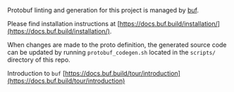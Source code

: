 Protobuf linting and generation for this project is managed by
[buf](https://github.com/bufbuild/buf).

Please find installation instructions at
[https://docs.buf.build/installation/](https://docs.buf.build/installation/).

When changes are made to the proto definition, the generated source code can be updated by running
`protobuf_codegen.sh` located in the `scripts/` directory of this repo.

Introduction to `buf`
[https://docs.buf.build/tour/introduction](https://docs.buf.build/tour/introduction)
